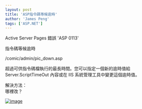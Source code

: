 ```yaml
---
layout: post
title: 'ASP指令碼等候逾時'
author: 'James Peng'
tags: ['ASP.NET']
---
```


Active Server Pages 錯誤 'ASP 0113'

指令碼等候逾時

/comic/admin/pic\_down.asp

超過可供指令碼檔執行的最長時間。您可以指定一個新的逾時值給
Server.ScriptTimeOut 內容或在 IIS 系統管理工具中變更這個逾時值。

解決方法：  
哪裡改？

[![image](http://lh3.ggpht.com/_AnTT9cbXdqY/STtEowo40hI/AAAAAAAAFuI/hAoLoPvJJec/image_thumb%5B1%5D.png?imgmax=800 "image")](http://lh6.ggpht.com/_AnTT9cbXdqY/STtEoHFGMpI/AAAAAAAAFuE/hY0p_z-rtZg/s1600-h/image%5B3%5D.png)

